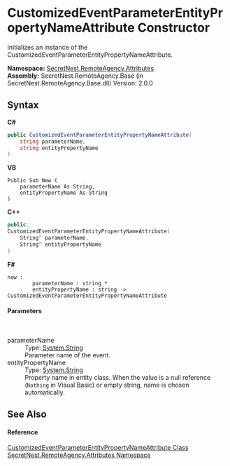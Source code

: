 # CustomizedEventParameterEntityPropertyNameAttribute Constructor 
 

Initializes an instance of the CustomizedEventParameterEntityPropertyNameAttribute.

**Namespace:**&nbsp;<a href="N_SecretNest_RemoteAgency_Attributes">SecretNest.RemoteAgency.Attributes</a><br />**Assembly:**&nbsp;SecretNest.RemoteAgency.Base (in SecretNest.RemoteAgency.Base.dll) Version: 2.0.0

## Syntax

**C#**<br />
``` C#
public CustomizedEventParameterEntityPropertyNameAttribute(
	string parameterName,
	string entityPropertyName
)
```

**VB**<br />
``` VB
Public Sub New ( 
	parameterName As String,
	entityPropertyName As String
)
```

**C++**<br />
``` C++
public:
CustomizedEventParameterEntityPropertyNameAttribute(
	String^ parameterName, 
	String^ entityPropertyName
)
```

**F#**<br />
``` F#
new : 
        parameterName : string * 
        entityPropertyName : string -> CustomizedEventParameterEntityPropertyNameAttribute
```


#### Parameters
&nbsp;<dl><dt>parameterName</dt><dd>Type: <a href="https://docs.microsoft.com/dotnet/api/system.string" target="_blank">System.String</a><br />Parameter name of the event.</dd><dt>entityPropertyName</dt><dd>Type: <a href="https://docs.microsoft.com/dotnet/api/system.string" target="_blank">System.String</a><br />Property name in entity class. When the value is a null reference (`Nothing` in Visual Basic) or empty string, name is chosen automatically.</dd></dl>

## See Also


#### Reference
<a href="T_SecretNest_RemoteAgency_Attributes_CustomizedEventParameterEntityPropertyNameAttribute">CustomizedEventParameterEntityPropertyNameAttribute Class</a><br /><a href="N_SecretNest_RemoteAgency_Attributes">SecretNest.RemoteAgency.Attributes Namespace</a><br />